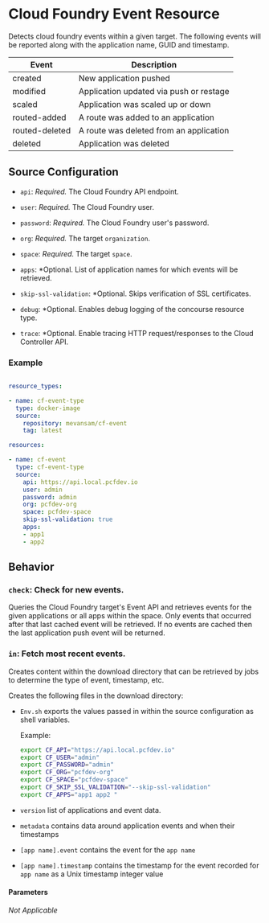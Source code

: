 # Cloud Foundry Event Resource

Detects cloud foundry events within a given target. The following events will be reported along with the application name, GUID and timestamp.

|Event|Description|
|-----|-----------|
|created|New application pushed|
|modified|Application updated via push or restage|
|scaled|Application was scaled up or down|
|routed-added|A route was added to an application|
|routed-deleted|A route was deleted from an application|
|deleted|Application was deleted|

## Source Configuration

* `api`: *Required.* The Cloud Foundry API endpoint.

* `user`: *Required.* The Cloud Foundry user.

* `password`: *Required.* The Cloud Foundry user's password.

* `org`: *Required.* The target `organization`.

* `space`: *Required.* The target `space`.

* `apps`: *Optional. List of application names for which events will be retrieved.

* `skip-ssl-validation`: *Optional. Skips verification of SSL certificates.

* `debug`: *Optional. Enables debug logging of the concourse resource type.

* `trace`: *Optional. Enable tracing HTTP request/responses to the Cloud Controller API.

### Example

``` yaml

resource_types:

- name: cf-event-type
  type: docker-image
  source:
    repository: mevansam/cf-event
    tag: latest

resources:

- name: cf-event
  type: cf-event-type
  source:
    api: https://api.local.pcfdev.io
    user: admin
    password: admin
    org: pcfdev-org
    space: pcfdev-space
    skip-ssl-validation: true
    apps:
    - app1
    - app2
```

## Behavior

### `check`: Check for new events.

Queries the Cloud Foundry target's Event API and retrieves events for the given applications or all apps within the space. Only events that occurred after that last cached event will be retrieved. If no events are cached then the last application push event will be returned.

### `in`: Fetch most recent events.

Creates content within the download directory that can be retrieved by jobs to determine the type of event, timestamp, etc.

Creates the following files in the download directory:

* `Env.sh` exports the values passed in within the source configuration as shell variables.

    Example:
    ``` bash
    export CF_API="https://api.local.pcfdev.io"
    export CF_USER="admin"
    export CF_PASSWORD="admin"
    export CF_ORG="pcfdev-org"
    export CF_SPACE="pcfdev-space"
    export CF_SKIP_SSL_VALIDATION="--skip-ssl-validation"
    export CF_APPS="app1 app2 "
    ```

* `version` list of applications and event data.
* `metadata` contains data around application events and when their timestamps
* `[app name].event` contains the event for the `app name`
* `[app name].timestamp` contains the timestamp for the event recorded for `app name` as a Unix timestamp integer value

#### Parameters

*Not Applicable*
